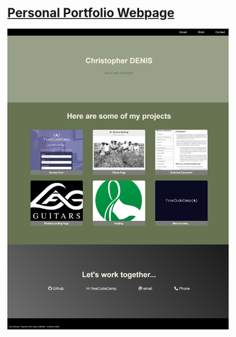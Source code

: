 # [Personal Portfolio Webpage](https://codepen.io/odakris/full/wvQYLWO)

<p align="center">
  <img src="./personalportfoliowebpage.png"/>
</p>
